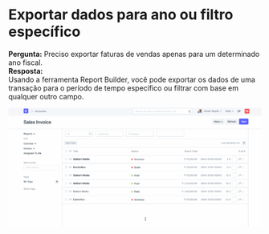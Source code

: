 # Exportar dados para ano ou filtro específico


**Pergunta:** Preciso exportar faturas de vendas apenas para um determinado ano fiscal.  
**Resposta:**  
Usando a ferramenta Report Builder, você pode exportar os dados de uma transação para o período de tempo específico ou filtrar com base em qualquer outro campo.  
  
![](/files/Vqj6iHp.gif)  
  
